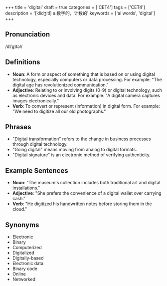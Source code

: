 +++
title = 'digital'
draft = true
categories = ['CET4']
tags = ['CET4']
description = '[ˈdidʒitl] a.数字的，计数的'
keywords = ['ai words', 'digital']
+++

## Pronunciation
/dɪˈɡɪtəl/

## Definitions
- **Noun**: A form or aspect of something that is based on or using digital technology, especially computers or data processing. For example: "The digital age has revolutionized communication."
- **Adjective**: Relating to or involving digits (0-9) or digital technology, such as electronic devices and data. For example: "A digital camera captures images electronically."
- **Verb**: To convert or represent (information) in digital form. For example: "We need to digitize all our old photographs."

## Phrases
- "Digital transformation" refers to the change in business processes through digital technology.
- "Going digital" means moving from analog to digital formats.
- "Digital signature" is an electronic method of verifying authenticity.

## Example Sentences
- **Noun**: "The museum's collection includes both traditional art and digital installations."
- **Adjective**: "She prefers the convenience of a digital wallet over carrying cash."
- **Verb**: "He digitized his handwritten notes before storing them in the cloud."

## Synonyms
- Electronic
- Binary
- Computerized
- Digitalized
- Digitally-based
- Electronic data
- Binary code
- Online
- Networked

